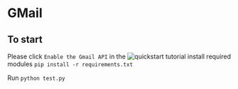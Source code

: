 # GMail

## To start
Please click `Enable the Gmail API` in the ![quickstart tutorial](https://developers.google.com/gmail/api/quickstart/python)
install required modules
`pip install -r requirements.txt`

Run
`python test.py`




